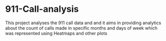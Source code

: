 # 911-Call-analysis
This project analyses the 911 call data and and it aims in providing analytics about the count of calls made in specific months and days of week which was represented using Heatmaps and other plots
